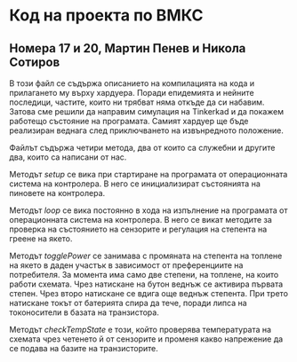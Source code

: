 # **Код на проекта по ВМКС**
## **Номера 17 и 20, Мартин Пенев и Никола Сотиров**

В този файл се съдържа описанието на компилацията на кода и прилагането му върху хардуера. Поради епидемията и нейните последици, частите, които ни трябват няма откъде да си набавим. Затова сме решили да направим симулация на Tinkerkad и да покажем работещо състояние на програмата. Самият хардуер ще бъде реализиран веднага след приключването на извънредното положение.

Файлът съдържа четири метода, два от които са служебни и другите два, които са написани от нас.

Методът *setup* се вика при стартиране на програмата от операционната система на контролера. В него се инициализират състоянията на пиновете на контролера.

Методът *loop* се вика постоянно в хода на изпълнение на програмата от операционната система на контролера. В него се викат методите за проверка на състоянието на сензорите и регулация на степента на греене на якето.

Методът *togglePower* се занимава с промяната на степента на топлене на якето в даден участък в зависимост от преференциите на потребителя. За момента има само две степени, на топлене, на които работи схемата. Чрез натискане на бутон веднъж се активира първата степен. Чрез второ натискане се вдига още веднъж степента. При трето натискане токът от батерията спира да тече, поради липса на токоносители в базата на транзистора.

Методът *checkTempState* е този, който проверява температурата на схемата чрез четенето й от сензорите и променя какво напрежение да се подава на базите на транзисторите.
